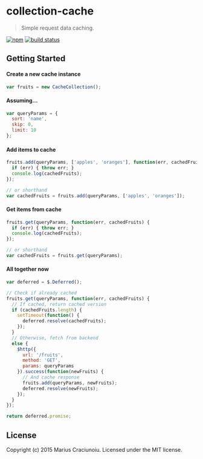 collection-cache
================

> Simple request data caching.

[![npm](https://img.shields.io/npm/v/collection-cache.svg)](https://www.npmjs.com/package/collection-cache)
[![build status](https://travis-ci.org/mariusc23/collection-cache.svg)](https://travis-ci.org/mariusc23/collection-cache)

## Getting Started

#### Create a new cache instance

```js
var fruits = new CacheCollection();
```

#### Assuming...
```js
var queryParams = {
  sort: 'name',
  skip: 0,
  limit: 10
};
```

#### Add items to cache
```js
fruits.add(queryParams, ['apples', 'oranges'], function(err, cachedFruits) {
  if (err) { throw err; }
  console.log(cachedFruits);
});

// or shorthand
var cachedFruits = fruits.add(queryParams, ['apples', 'oranges']);
```

#### Get items from cache
```js
fruits.get(queryParams, function(err, cachedFruits) {
  if (err) { throw err; }
  console.log(cachedFruits);
});

// or shorthand
var cachedFruits = fruits.get(queryParams);
```

#### All together now
```js
var deferred = $.Deferred();

// Check if already cached
fruits.get(queryParams, function(err, cachedFruits) {
  // If cached, return cached version
  if (cachedFruits.length) {
    setTimeout(function() {
      deferred.resolve(cachedFruits);
    });
  }
  // Otherwise, fetch from backend
  else {
    $http({
      url: '/fruits',
      method: 'GET',
      params: queryParams
    }).success(function(newFruits) {
      // And cache response
      fruits.add(queryParams, newFruits);
      deferred.resolve(newFruits);
    });
  }
});

return deferred.promise;
```

## License
Copyright (c) 2015 Marius Craciunoiu. Licensed under the MIT license.
